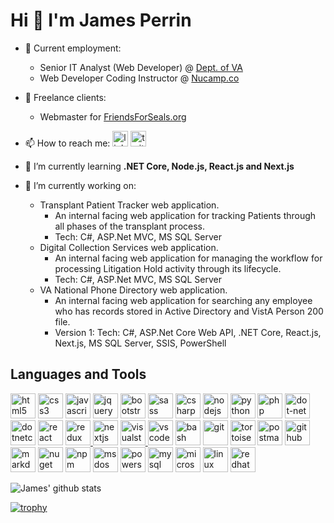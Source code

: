 <!--
**jamesperrin/jamesperrin** is a ✨ _special_ ✨ repository because its `README.md` (this file) appears on your GitHub profile.

Here are some ideas to get you started:

- 🔭 I’m currently working on ...
- 🌱 I’m currently learning ...
- 👯 I’m looking to collaborate on ...
- 🤔 I’m looking for help with ...
- 💬 Ask me about ...
- 📫 How to reach me: ...
- 😄 Pronouns: ...
- ⚡ Fun fact: ...
-->

# Hi 👋 I'm James Perrin

- 🔭 Current employment:
  - Senior IT Analyst (Web Developer) @ [Dept. of VA](https://www.va.gov/ "The US Department of Veterans Affairs provides patient care and federal benefits to Veterans and their dependents.")
  - Web Developer Coding Instructor @ [Nucamp.co](https://www.nucamp.co/ "Nucamp.co - Affordable Coding Bootcamps for Software Development")
 
- 🏁 Freelance clients:
  - Webmaster for [FriendsForSeals.org](https://www.friendsforseals.org/ "FriendsForSeals.org - Canada's annual commercial seal slaughter has gone on for over 500 yrs. We don't discourage signing a petition, but that won't end it..")

- 📫 How to reach me: <a href="https://www.linkedin.com/in/jkperrin" target="_blank" rel="noreferrer" title="linkedin"><img src="https://cdn.jsdelivr.net/gh/devicons/devicon/icons/linkedin/linkedin-original.svg"  title="linkedin @jkperrin" alt="linkedin @jkperrin" width="25" height="25" /></a> <a href="https://www.linkedin.com/in/jkperrin" target="_blank" rel="noreferrer" title="twitter"><img src="https://cdn.jsdelivr.net/gh/devicons/devicon/icons/twitter/twitter-original.svg"  title="twitter @_jamesperrin" alt="twitter @_jamesperrin" width="25" height="25" /></a> 

- 🌱 I’m currently learning **.NET Core, Node.js, React.js and Next.js**

- 💫 I’m currently working on:

  - Transplant Patient Tracker web application.
    - An internal facing web application for tracking Patients through all phases of the transplant process.
    - Tech: C#, ASP.Net MVC, MS SQL Server
  - Digital Collection Services web application.
    - An internal facing web application for managing the workflow for processing Litigation Hold activity through its lifecycle.
    - Tech: C#, ASP.Net MVC, MS SQL Server
  - VA National Phone Directory web application.
    - An internal facing web application for searching any employee who has records stored in Active Directory and VistA Person 200 file.
    - Version 1: Tech: C#, ASP.Net Core Web API, .NET Core, React.js, Next.js, MS SQL Server, SSIS, PowerShell

## Languages and Tools 

<div>
<a href="https://www.w3.org/html/" target="_blank" rel="noreferrer" title="html5"><img src="https://cdn.jsdelivr.net/gh/devicons/devicon/icons/html5/html5-original-wordmark.svg" title="html5" alt="html5" width="40" height="40" /></a>
<a href="https://www.w3schools.com/css/" target="_blank" rel="noreferrer" title="css3"><img src="https://cdn.jsdelivr.net/gh/devicons/devicon/icons/css3/css3-original-wordmark.svg" title="css3" alt="css3" width="40" height="40" /></a>
<a href="https://developer.mozilla.org/en-US/docs/Web/JavaScript" target="_blank" rel="noreferrer" title="javascript">
<img src="https://cdn.jsdelivr.net/gh/devicons/devicon/icons/javascript/javascript-original.svg" title="javascript" alt="javascript" width="40" height="40" /></a>
<a href="https://jquery.com/" target="_blank" rel="noreferrer" title="jquery"><img src="https://cdn.jsdelivr.net/gh/devicons/devicon/icons/jquery/jquery-original-wordmark.svg" title="jquery" alt="jquery" width="40" height="40" /></a>
<a href="https://getbootstrap.com" target="_blank" rel="noreferrer" title="bootstrap"><img src="https://cdn.jsdelivr.net/gh/devicons/devicon/icons/bootstrap/bootstrap-original.svg" title="bootstrap" alt="bootstrap" width="40" height="40" /></a>
<a href="https://sass-lang.com" target="_blank" rel="noreferrer" title="sass"><img src="https://cdn.jsdelivr.net/gh/devicons/devicon/icons/sass/sass-original.svg" title="sass" alt="sass" width="40" height="40" /></a>
<a href="https://learn.microsoft.com/en-us/dotnet/csharp/" target="_blank" rel="noreferrer" title="csharp"><img src="https://cdn.jsdelivr.net/gh/devicons/devicon/icons/csharp/csharp-original.svg" title="csharp" alt="csharp" width="40" height="40" /></a>
<a href="https://nodejs.org" target="_blank" rel="noreferrer" title="nodejs"><img src="https://cdn.jsdelivr.net/gh/devicons/devicon/icons/nodejs/nodejs-original-wordmark.svg" title="nodejs" alt="nodejs" width="40" height="40" /></a>
<a href="https://www.python.org" target="_blank" rel="noreferrer" title="python"><img src="https://cdn.jsdelivr.net/gh/devicons/devicon/icons/python/python-original.svg" title="python" alt="python" width="40" height="40" /></a>
<a href="https://www.php.net" target="_blank" rel="noreferrer" title="php"><img src="https://cdn.jsdelivr.net/gh/devicons/devicon/icons/php/php-original.svg" title="php" alt="php" width="40" height="40" /></a>
<a href="https://github.com/Microsoft/dotnet" target="_blank" rel="noreferrer" title="dot-net"><img src="https://cdn.jsdelivr.net/gh/devicons/devicon/icons/dot-net/dot-net-original-wordmark.svg" title="dot-net" alt="dot-net" width="40" height="40" /></a>
<a href="https://github.com/dotnet/core" target="_blank" rel="noreferrer" title="dotnetcore"><img src="https://cdn.jsdelivr.net/gh/devicons/devicon/icons/dotnetcore/dotnetcore-original.svg" title="dotnetcore" alt="dotnetcore" width="40" height="40" /></a>
<a href="https://reactjs.org/" target="_blank" rel="noreferrer" title="react"><img src="https://cdn.jsdelivr.net/gh/devicons/devicon/icons/react/react-original-wordmark.svg" title="react" alt="react" width="40" height="40" /></a>
<a href="https://redux.js.org" target="_blank" rel="noreferrer" title="redux"><img src="https://cdn.jsdelivr.net/gh/devicons/devicon/icons/redux/redux-original.svg" title="redux" alt="redux" width="40" height="40" />
</a>
<a href="https://nextjs.org/" target="_blank" rel="noreferrer" title="nextjs"><img src="https://cdn.jsdelivr.net/gh/devicons/devicon/icons/nextjs/nextjs-original-wordmark.svg" title="nextjs" alt="nextjs" width="40" height="40" /></a>
<a href="https://visualstudio.microsoft.com/" target="_blank" rel="noreferrer" title="visualstudio"><img src="https://cdn.jsdelivr.net/gh/devicons/devicon/icons/visualstudio/visualstudio-plain.svg" title="visualstudio" alt="visualstudio" width="40" height="40" />
</a>
<a href="https://code.visualstudio.com/" target="_blank" rel="noreferrer" title="vscode"><img src="https://cdn.jsdelivr.net/gh/devicons/devicon/icons/vscode/vscode-original-wordmark.svg" title="vscode" alt="vscode" width="40" height="40" /></a>
<a href="https://www.gnu.org/software/bash/" target="_blank" rel="noreferrer" title="bash"><img src="https://cdn.jsdelivr.net/gh/devicons/devicon/icons/bash/bash-original.svg" title="bash" alt="bash" width="40" height="40" /></a>
<a href="https://git-scm.com/" target="_blank" rel="noreferrer" title="git"><img src="https://cdn.jsdelivr.net/gh/devicons/devicon/icons/git/git-original.svg" title="git" alt="git" width="40" height="40" /></a>
<a href="https://tortoisegit.org/" target="_blank" rel="noreferrer" title="tortoisegit"><img src="https://cdn.jsdelivr.net/gh/devicons/devicon/icons/tortoisegit/tortoisegit-original.svg" title="tortoisegit" alt="tortoisegit" width="40" height="40" /></a>
<a href="https://postman.com" target="_blank" rel="noreferrer" title="postman"><img src="https://www.vectorlogo.zone/logos/getpostman/getpostman-icon.svg" title="postman" alt="postman" width="40" height="40" /></a>
<a href="https://github.com/" target="_blank" rel="noreferrer" title="github"><img src="https://cdn.jsdelivr.net/gh/devicons/devicon/icons/github/github-original.svg" title="github" alt="github" width="40" height="40" /></a>
<a href="https://www.markdownguide.org/" target="_blank" rel="noreferrer" title="markdown"><img src="https://cdn.jsdelivr.net/gh/devicons/devicon/icons/markdown/markdown-original.svg" title="markdown" alt="markdown" width="40" height="40" /></a>
<a href="https://www.nuget.org/" target="_blank" rel="noreferrer" title="nuget"><img src="https://cdn.jsdelivr.net/gh/devicons/devicon/icons/nuget/nuget-original-wordmark.svg" title="nuget" alt="nuget" width="40" height="40" /></a>
<a href="https://www.npmjs.com/" target="_blank" rel="noreferrer" title="npm"><img src="https://cdn.jsdelivr.net/gh/devicons/devicon/icons/npm/npm-original-wordmark.svg" title="npm" alt="npm" width="40" height="40" /></a>
<a href="https://en.wikipedia.org/wiki/MS-DOS" target="_blank" rel="noreferrer" title="msdos"><img src="https://cdn.jsdelivr.net/gh/devicons/devicon/icons/msdos/msdos-original.svg" title="msdos" alt="msdos" width="40" height="40" /></a>
<a href="https://github.com/PowerShell/PowerShell" target="_blank" rel="noreferrer" title="powershell"><img src="https://raw.githubusercontent.com/file-icons/icons/e6e6e6ac8cb1d91867167c228c00a667f4d47101/svg/PowerShell.svg" title="powershell" alt="powershell" width="40" height="40" /></a>
<a href="https://www.mysql.com/" target="_blank" rel="noreferrer" title="mysql"><img src="https://cdn.jsdelivr.net/gh/devicons/devicon/icons/mysql/mysql-original-wordmark.svg" title="mysql" alt="mysql" width="40" height="40" /></a>
<a href="https://www.microsoft.com/en-us/sql-server" target="_blank" rel="noreferrer" title="microsoftsqlserver"><img src="https://cdn.jsdelivr.net/gh/devicons/devicon/icons/microsoftsqlserver/microsoftsqlserver-plain-wordmark.svg" title="microsoftsqlserver" alt="microsoftsqlserver" width="40" height="40" /></a>
<a href="https://www.linux.org/" target="_blank" rel="noreferrer" title="linux"><img src="https://cdn.jsdelivr.net/gh/devicons/devicon/icons/linux/linux-plain.svg" title="linux" alt="linux" width="40" height="40" /></a>
<a href="https://www.redhat.com/" target="_blank" rel="noreferrer" title="redhat"><img src="https://cdn.jsdelivr.net/gh/devicons/devicon/icons/redhat/redhat-original.svg" title="redhat" alt="redhat" width="40" height="40" /></a>
</div>

<!-- <p><img align="left" src="https://github-readme-stats.vercel.app/api/top-langs?username=jamesperrin&show_icons=true&locale=en&layout=compact" alt="jamesperrin" /></p> -->

![James' github stats](https://github-readme-stats.vercel.app/api?username=jamesperrin&show_icons=true)

[![trophy](https://github-profile-trophy.vercel.app/?username=jamesperrin&theme=flat&column=4&margin-w=5&margin-h=5)](https://github.com/ryo-ma/github-profile-trophy)

